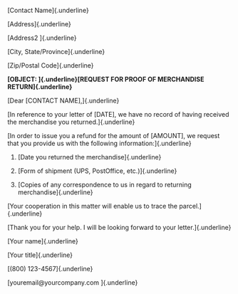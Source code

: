 [Contact Name]{.underline}

[Address]{.underline}

[Address2 ]{.underline}

[City, State/Province]{.underline}

[Zip/Postal Code]{.underline}

**[OBJECT: ]{.underline}[REQUEST FOR PROOF OF MERCHANDISE
RETURN]{.underline}**

[Dear \[CONTACT NAME\],]{.underline}

[In reference to your letter of \[DATE\], we have no record of having
received the merchandise you returned.]{.underline}

[In order to issue you a refund for the amount of \[AMOUNT\], we request
that you provide us with the following information:]{.underline}

1.  [Date you returned the merchandise]{.underline}

2.  [Form of shipment (UPS, PostOffice, etc.)]{.underline}

3.  [Copies of any correspondence to us in regard to returning
    merchandise]{.underline}

[Your cooperation in this matter will enable us to trace the
parcel.]{.underline}

[Thank you for your help. I will be looking forward to your
letter.]{.underline}

[Your name]{.underline}

[Your title]{.underline}

[(800) 123-4567]{.underline}

[youremail\@yourcompany.com ]{.underline}
